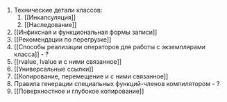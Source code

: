 1. Технические детали классов: 
	1. [[Инкапсуляция]]
	2. [[Наследование]]
2. [[Инфиксная и функциональная формы записи]]
3. [[Рекомендации по перегрузке]]
4. [[Способы реализации операторов для работы с экземплярами класса]] - ?
5. [[rvalue, lvalue и с ними связанное]]
6. [[Универсальные ссылки]]
7. [[Копирование, перемещение и с ними связанное]]
8. Правила генерации специальных функций-членов компилятором - ?
9. [[Поверхностное и глубокое копирование]]

